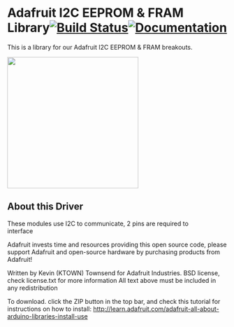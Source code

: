 # Adafruit I2C EEPROM & FRAM Library[![Build Status](https://github.com/adafruit/Adafruit_FRAM_I2C/workflows/Arduino%20Library%20CI/badge.svg)](https://github.com/adafruit/Adafruit_FRAM_I2C/actions)[![Documentation](https://github.com/adafruit/ci-arduino/blob/master/assets/doxygen_badge.svg)](http://adafruit.github.io/Adafruit_FRAM_I2C/html/index.html)

This is a library for our Adafruit I2C EEPROM & FRAM breakouts.

<a href="https://www.adafruit.com/products/1895"><img src="assets/image.jpg" height="300"/></a>

## About this Driver ##

These modules use I2C to communicate, 2 pins are required to  
interface

Adafruit invests time and resources providing this open source code, 
please support Adafruit and open-source hardware by purchasing 
products from Adafruit!

Written by Kevin (KTOWN) Townsend for Adafruit Industries.
BSD license, check license.txt for more information
All text above must be included in any redistribution

To download. click the ZIP button in the top bar, and check this tutorial
for instructions on how to install: 
http://learn.adafruit.com/adafruit-all-about-arduino-libraries-install-use
